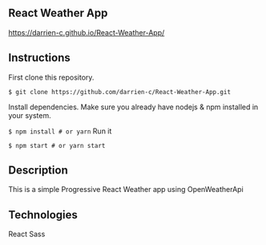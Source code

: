 ## React Weather App
https://darrien-c.github.io/React-Weather-App/

## Instructions
First clone this repository.

`$ git clone https://github.com/darrien-c/React-Weather-App.git`

Install dependencies. Make sure you already have nodejs & npm installed in your system.

`$ npm install # or yarn`
Run it

`$ npm start # or yarn start`

## Description
This is a simple Progressive React Weather app using OpenWeatherApi

## Technologies
  React
  Sass
